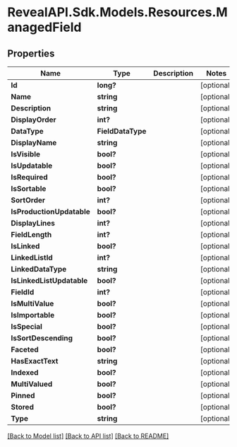 # RevealAPI.Sdk.Models.Resources.ManagedField
## Properties

Name | Type | Description | Notes
------------ | ------------- | ------------- | -------------
**Id** | **long?** |  | [optional] 
**Name** | **string** |  | [optional] 
**Description** | **string** |  | [optional] 
**DisplayOrder** | **int?** |  | [optional] 
**DataType** | **FieldDataType** |  | [optional] 
**DisplayName** | **string** |  | [optional] 
**IsVisible** | **bool?** |  | [optional] 
**IsUpdatable** | **bool?** |  | [optional] 
**IsRequired** | **bool?** |  | [optional] 
**IsSortable** | **bool?** |  | [optional] 
**SortOrder** | **int?** |  | [optional] 
**IsProductionUpdatable** | **bool?** |  | [optional] 
**DisplayLines** | **int?** |  | [optional] 
**FieldLength** | **int?** |  | [optional] 
**IsLinked** | **bool?** |  | [optional] 
**LinkedListId** | **int?** |  | [optional] 
**LinkedDataType** | **string** |  | [optional] 
**IsLinkedListUpdatable** | **bool?** |  | [optional] 
**FieldId** | **int?** |  | [optional] 
**IsMultiValue** | **bool?** |  | [optional] 
**IsImportable** | **bool?** |  | [optional] 
**IsSpecial** | **bool?** |  | [optional] 
**IsSortDescending** | **bool?** |  | [optional] 
**Faceted** | **bool?** |  | [optional] 
**HasExactText** | **string** |  | [optional] 
**Indexed** | **bool?** |  | [optional] 
**MultiValued** | **bool?** |  | [optional] 
**Pinned** | **bool?** |  | [optional] 
**Stored** | **bool?** |  | [optional] 
**Type** | **string** |  | [optional] 

[[Back to Model list]](../README.md#documentation-for-models) [[Back to API list]](../README.md#documentation-for-api-endpoints) [[Back to README]](../README.md)

